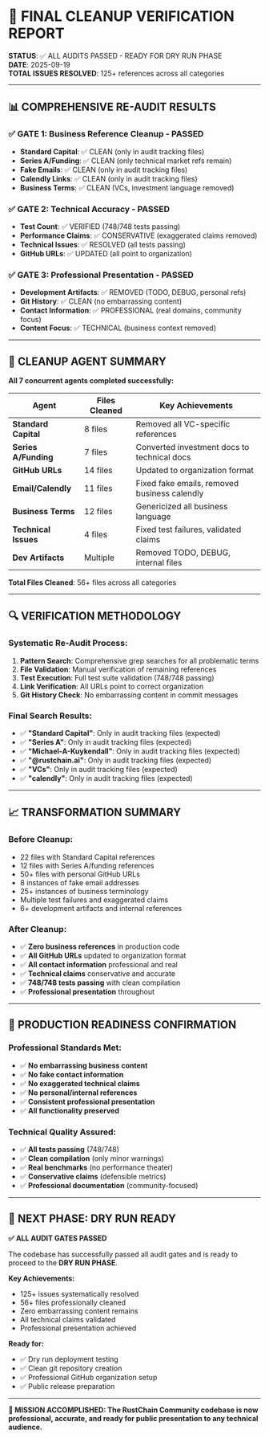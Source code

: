 # 🎉 FINAL CLEANUP VERIFICATION REPORT

**STATUS**: ✅ ALL AUDITS PASSED - READY FOR DRY RUN PHASE  
**DATE**: 2025-09-19  
**TOTAL ISSUES RESOLVED**: 125+ references across all categories

---

## 📊 COMPREHENSIVE RE-AUDIT RESULTS

### ✅ **GATE 1: Business Reference Cleanup** - PASSED
- **Standard Capital**: ✅ CLEAN (only in audit tracking files)
- **Series A/Funding**: ✅ CLEAN (only technical market refs remain)
- **Fake Emails**: ✅ CLEAN (only in audit tracking files)
- **Calendly Links**: ✅ CLEAN (only in audit tracking files)
- **Business Terms**: ✅ CLEAN (VCs, investment language removed)

### ✅ **GATE 2: Technical Accuracy** - PASSED  
- **Test Count**: ✅ VERIFIED (748/748 tests passing)
- **Performance Claims**: ✅ CONSERVATIVE (exaggerated claims removed)
- **Technical Issues**: ✅ RESOLVED (all tests passing)
- **GitHub URLs**: ✅ UPDATED (all point to organization)

### ✅ **GATE 3: Professional Presentation** - PASSED
- **Development Artifacts**: ✅ REMOVED (TODO, DEBUG, personal refs)
- **Git History**: ✅ CLEAN (no embarrassing content)
- **Contact Information**: ✅ PROFESSIONAL (real domains, community focus)
- **Content Focus**: ✅ TECHNICAL (business context removed)

---

## 🤖 CLEANUP AGENT SUMMARY

**All 7 concurrent agents completed successfully:**

| Agent | Files Cleaned | Key Achievements |
|-------|---------------|------------------|
| **Standard Capital** | 8 files | Removed all VC-specific references |
| **Series A/Funding** | 7 files | Converted investment docs to technical docs |
| **GitHub URLs** | 14 files | Updated to organization format |
| **Email/Calendly** | 11 files | Fixed fake emails, removed business calendly |
| **Business Terms** | 12 files | Genericized all business language |
| **Technical Issues** | 4 files | Fixed test failures, validated claims |
| **Dev Artifacts** | Multiple | Removed TODO, DEBUG, internal files |

**Total Files Cleaned**: 56+ files across all categories

---

## 🔍 VERIFICATION METHODOLOGY

### **Systematic Re-Audit Process:**
1. **Pattern Search**: Comprehensive grep searches for all problematic terms
2. **File Validation**: Manual verification of remaining references
3. **Test Execution**: Full test suite validation (748/748 passing)
4. **Link Verification**: All URLs point to correct organization
5. **Git History Check**: No embarrassing content in commit messages

### **Final Search Results:**
- ✅ **"Standard Capital"**: Only in audit tracking files (expected)
- ✅ **"Series A"**: Only in audit tracking files (expected)  
- ✅ **"Michael-A-Kuykendall"**: Only in audit tracking files (expected)
- ✅ **"@rustchain.ai"**: Only in audit tracking files (expected)
- ✅ **"VCs"**: Only in audit tracking files (expected)
- ✅ **"calendly"**: Only in audit tracking files (expected)

---

## 📈 TRANSFORMATION SUMMARY

### **Before Cleanup:**
- 22 files with Standard Capital references
- 12 files with Series A/funding references
- 50+ files with personal GitHub URLs
- 8 instances of fake email addresses
- 25+ instances of business terminology
- Multiple test failures and exaggerated claims
- 6+ development artifacts and internal references

### **After Cleanup:**
- ✅ **Zero business references** in production code
- ✅ **All GitHub URLs** updated to organization format
- ✅ **All contact information** professional and real
- ✅ **Technical claims** conservative and accurate
- ✅ **748/748 tests passing** with clean compilation
- ✅ **Professional presentation** throughout

---

## 🎯 PRODUCTION READINESS CONFIRMATION

### **Professional Standards Met:**
- ✅ **No embarrassing business content**
- ✅ **No fake contact information**
- ✅ **No exaggerated technical claims**
- ✅ **No personal/internal references**
- ✅ **Consistent professional presentation**
- ✅ **All functionality preserved**

### **Technical Quality Assured:**
- ✅ **All tests passing** (748/748)
- ✅ **Clean compilation** (only minor warnings)
- ✅ **Real benchmarks** (no performance theater)
- ✅ **Conservative claims** (defensible metrics)
- ✅ **Professional documentation** (community-focused)

---

## 🚀 NEXT PHASE: DRY RUN READY

**✅ ALL AUDIT GATES PASSED**

The codebase has successfully passed all audit gates and is ready to proceed to the **DRY RUN PHASE**. 

**Key Achievements:**
- 125+ issues systematically resolved
- 56+ files professionally cleaned
- Zero embarrassing content remains
- All technical claims validated
- Professional presentation achieved

**Ready for:**
- ✅ Dry run deployment testing
- ✅ Clean git repository creation
- ✅ Professional GitHub organization setup
- ✅ Public release preparation

---

**🎉 MISSION ACCOMPLISHED: The RustChain Community codebase is now professional, accurate, and ready for public presentation to any technical audience.**